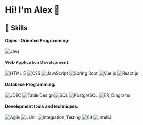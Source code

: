 <!--
**AlexTheUnknowable/AlexTheUnknowable** is a ✨ _special_ ✨ repository because its `README.md` (this file) appears on your GitHub profile.

Here are some ideas to get you started:

- 🔭 I’m currently working on ...
- 🌱 I’m currently learning ...
- 👯 I’m looking to collaborate on ...
- 🤔 I’m looking for help with ...
- 💬 Ask me about ...
- 📫 How to reach me: ...
- 😄 Pronouns: ...
- ⚡ Fun fact: ...
-->

# Hi! I'm Alex :wave:

<!--## About Me 
im gonna finish this later lol
<br> <br>-->

## :toolbox: Skills 

#### Object-Oriented Programming:

![Java](https://img.shields.io/badge/Java-007396?style=for-the-badge&logo=Java&logoColor=white)

#### Web Application Development: 

![HTML 5](https://img.shields.io/badge/HTML-f06529?style=for-the-badge&logo=HTML5&logoColor=white)
![CSS](https://img.shields.io/badge/CSS-264de4?style=for-the-badge&logo=CSS3&logoColor=white)
![JavaScript](https://img.shields.io/badge/JavaScript-F0DB4F?style=for-the-badge&logo=JAVASCRIPT&logoColor=323330)
![Spring Boot](https://img.shields.io/badge/Spring_Boot-6DB33F?style=for-the-badge&logo=Springboot&logoColor=white)
![Vue.js](https://img.shields.io/badge/Vue.js-4FC08D?style=for-the-badge&logo=VUE.JS&logoColor=white)
![React.js](https://img.shields.io/badge/-ReactJs-61DAFB?logo=react&logoColor=white&style=for-the-badge)

#### Database Programming:

![JDBC](https://img.shields.io/badge/JDBC-007396?style=for-the-badge&logo=Java&logoColor=white)
![Table Design](https://img.shields.io/badge/Table_Design-4169E1?style=for-the-badge&logoColor=white)
![SQL](https://img.shields.io/badge/SQL-003B57?style=for-the-badge&logoColor=323330)
![PostgreSQL](https://img.shields.io/badge/PostgreSQL-4169E1?style=for-the-badge&logo=postgresql&logoColor=white)
![ER_Diagrams](https://img.shields.io/badge/ER_Diagrams-ff8c00?style=for-the-badge&logoColor=white)

#### Development tools and techniques:

![Agile](https://img.shields.io/badge/Agile-007396?style=for-the-badge&logoColor=white)
![JUnit](https://img.shields.io/badge/JUnit_Unit_Testing-25A162?style=for-the-badge&logo=junit5&logoColor=white)
![Integration_Testing](https://img.shields.io/badge/Integration_Testing-AA336A?style=for-the-badge&logoColor=white)
![Git](https://img.shields.io/badge/Git-F05032?style=for-the-badge&logo=git&logoColor=white)
![IntelliJ](https://img.shields.io/badge/IntelliJ-000000?style=for-the-badge&logo=intellij-idea&logoColor=white) <br> <br>
